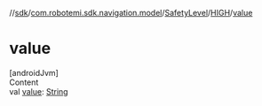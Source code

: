 //[sdk](../../../../index.md)/[com.robotemi.sdk.navigation.model](../../index.md)/[SafetyLevel](../index.md)/[HIGH](index.md)/[value](value.md)



# value  
[androidJvm]  
Content  
val [value](value.md): [String](https://kotlinlang.org/api/latest/jvm/stdlib/kotlin/-string/index.html)  



